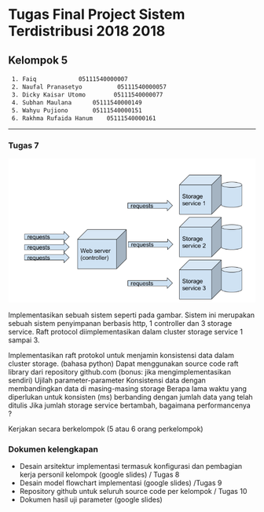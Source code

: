 # Tugas Final Project Sistem Terdistribusi 2018 2018

## Kelompok 5

     1. Faiq			05111540000007
     2. Naufal Pranasetyo	       05111540000057
     3. Dicky Kaisar Utomo	      05111540000077
     4. Subhan Maulana		05111540000149
     5. Wahyu Pujiono		05111540000151
     6. Rakhma Rufaida Hanum	05111540000161
---

### Tugas 7
![1](https://github.com/naufalpf/SistemTerdistribusi/blob/master/soal.PNG)

Implementasikan sebuah sistem seperti pada gambar. Sistem ini merupakan sebuah sistem penyimpanan berbasis http, 1 controller dan 3 storage service. Raft protocol diimplementasikan dalam cluster storage service 1 sampai 3.

Implementasikan raft protokol untuk menjamin konsistensi data dalam cluster storage. (bahasa python)
Dapat menggunakan source code raft library dari repository github.com (bonus: jika mengimplementasikan sendiri)
Ujilah parameter-parameter
Konsistensi data dengan membandingkan data di masing-masing storage
Berapa lama waktu yang diperlukan untuk konsisten (ms) berbanding dengan jumlah data yang telah ditulis
Jika jumlah storage service bertambah, bagaimana performancenya ?

Kerjakan secara berkelompok (5 atau 6 orang perkelompok)

### Dokumen kelengkapan
- Desain arsitektur implementasi termasuk konfigurasi dan pembagian kerja personil kelompok (google slides) / Tugas 8
- Desain model flowchart implementasi (google slides) /Tugas 9
- Repository github untuk seluruh source code per kelompok / Tugas 10
- Dokumen hasil uji parameter (google slides) 


